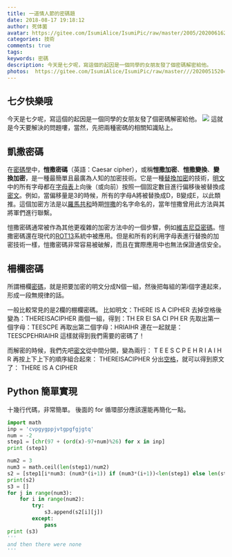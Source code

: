 ```yaml
---
title: 一道情人節的密碼題
date: 2018-08-17 19:18:12
author: 死体菌
avatar: https://gitee.com/IsumiAlice/IsumiPic/raw/master/2005/20200616222058.jpg
categories: 技術
comments: true
tags: 
keywords: 密碼
description: 今天是七夕呢，寫這個的起因是一個同學的女朋友發了個密碼解密給他。
photos:  https://gitee.com/IsumiAlice/IsumiPic/raw/master///20200515204625.jpg
---
```

## 七夕快樂哦
今天是七夕呢，寫這個的起因是一個同學的女朋友發了個密碼解密給他。
![](https://raw.githubusercontent.com/IsumiAlice/IsumiPic/master/20200410231059.jpg)
這就是今天要解決的問題嘍，當然，先把兩種密碼的相關知識貼上。


## 凱撒密碼
在[密碼學](https://zh.wikipedia.org/wiki/%E5%AF%86%E7%A0%81%E5%AD%A6 "密碼學")中，**愷撒密碼**（英語：Caesar cipher），或稱**愷撒加密**、**愷撒變換**、**變換加密**，是一種最簡單且最廣為人知的加密技術。它是一種[替換加密](https://zh.wikipedia.org/wiki/%E6%9B%BF%E6%8D%A2%E5%BC%8F%E5%AF%86%E7%A0%81 "替換式密碼")的技術，[明文](https://zh.wikipedia.org/wiki/%E6%98%8E%E6%96%87 "明文")中的所有字母都在[字母表](https://zh.wikipedia.org/wiki/%E5%AD%97%E6%AF%8D%E8%A1%A8 "字母表")上向後（或向前）按照一個固定數目進行偏移後被替換成[密文](https://zh.wikipedia.org/wiki/%E5%AF%86%E6%96%87 "密文")。例如，當偏移量是3的時候，所有的字母A將被替換成D，B變成E，以此類推。這個加密方法是以[羅馬共和](https://zh.wikipedia.org/wiki/%E7%BE%85%E9%A6%AC%E5%85%B1%E5%92%8C "羅馬共和")時期[愷撒](https://zh.wikipedia.org/wiki/%E6%81%BA%E6%92%92 "愷撒")的名字命名的，當年愷撒曾用此方法與其將軍們進行聯繫。

愷撒密碼通常被作為其他更複雜的加密方法中的一個步驟，例如[維吉尼亞密碼](https://zh.wikipedia.org/wiki/%E7%BB%B4%E5%90%89%E5%B0%BC%E4%BA%9A%E5%AF%86%E7%A0%81 "維吉尼亞密碼")。愷撒密碼還在現代的[ROT13](https://zh.wikipedia.org/wiki/ROT13 "ROT13")系統中被應用。但是和所有的利用字母表進行替換的加密技術一樣，愷撒密碼非常容易被破解，而且在實際應用中也無法保證通信安全。

## 柵欄密碼
所謂柵欄[密碼](https://www.itsfun.com.tw/%E5%AF%86%E7%A2%BC/wiki-8783265-8437835)，就是把要加密的明文分成N個一組，然後把每組的第i個字連起來，形成一段無規律的話。

一般比較常見的是2欄的棚欄密碼。
比如明文：THERE IS A CIPHER
去掉空格後變為：THEREISACIPHER
兩個一組，得到：TH ER EI SA CI PH ER
先取出第一個字母：TEESCPE
再取出第二個字母：HRIAIHR
連在一起就是：TEESCPEHRIAIHR
這樣就得到我們需要的密碼了！

而解密的時候，我們先吧[密文](https://www.itsfun.com.tw/%E5%AF%86%E6%96%87/wiki-4343875-4728655)從中間分開，變為兩行：
T E E S C P E
H R I A I H R
再按上下上下的順序組合起來：
THEREISACIPHER
分出[空格](https://www.itsfun.com.tw/%E7%A9%BA%E6%A0%BC/wiki-1130465-5262045)，就可以得到原文了：
THERE IS A CIPHER

## Python 簡單實現
十幾行代碼，非常簡單。
後面的 for 循環部分應該還能再簡化一點。
```python
import math
inp = 'cvpgygppjvtgpgfgjgtq'
num = -2
step1 = [chr(97 + (ord(x)-97+num)%26) for x in inp]
print (step1)

num2 = 3
num3 = math.ceil(len(step1)/num2)
s2 = [step1[i*num3: (num3*(i+1)) if (num3*(i+1))<len(step1) else len(step1)] for i in range(num2)]
print(s2)
s3 = []
for j in range(num3):
    for i in range(num2):
        try:
            s3.append(s2[i][j])
        except:
            pass
print (s3)
'''
and then there were none
'''
```